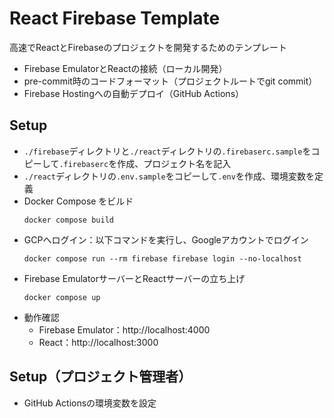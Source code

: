 # React Firebase Template
高速でReactとFirebaseのプロジェクトを開発するためのテンプレート
- Firebase EmulatorとReactの接続（ローカル開発）
- pre-commit時のコードフォーマット（プロジェクトルートでgit commit）
- Firebase Hostingへの自動デプロイ（GitHub Actions）

## Setup
- `./firebase`ディレクトリと`./react`ディレクトリの`.firebaserc.sample`をコピーして`.firebaserc`を作成、プロジェクト名を記入
- `./react`ディレクトリの`.env.sample`をコピーして`.env`を作成、環境変数を定義
- Docker Compose をビルド
    ```
    docker compose build
    ```
- GCPへログイン：以下コマンドを実行し、Googleアカウントでログイン
    ```
    docker compose run --rm firebase firebase login --no-localhost
    ```
- Firebase EmulatorサーバーとReactサーバーの立ち上げ
    ```
    docker compose up
    ```
- 動作確認
    - Firebase Emulator：http://localhost:4000
    - React：http://localhost:3000

## Setup（プロジェクト管理者）
- GitHub Actionsの環境変数を設定